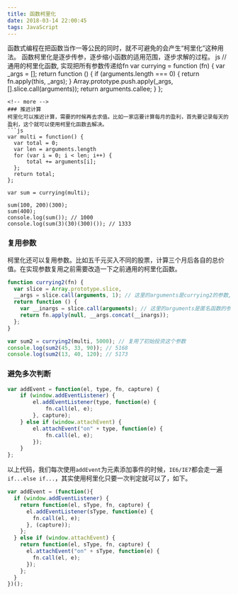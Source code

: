 ```yaml
---
title: 函数柯里化
date: 2018-03-14 22:00:45
tags: JavaScript
---
```

函数式编程在把函数当作一等公民的同时，就不可避免的会产生“柯里化”这种用法。
函数柯里化是逐步传参，逐步缩小函数的适用范围，逐步求解的过程。
js
// 通用的柯里化函数, 实现把所有参数传递给fn
var currying = function (fn) {
    var _args = [];
    return function () {
        if (arguments.length === 0) {
            return fn.apply(this, _args);
        }
        Array.prototype.push.apply(_args, [].slice.call(arguments));
        return arguments.callee;
    }
};
```
<!-- more -->
### 推迟计算
柯里化可以推迟计算，需要的时候再去求值。比如一家店要计算每月的盈利，首先要记录每天的盈利，这个就可以使用柯里化函数去解决。
```js
var multi = function() {
  var total = 0;
  var len = arguments.length
  for (var i = 0; i < len; i++) {
      total += arguments[i];
  };
  return total;
};

var sum = currying(multi);

sum(100, 200)(300);
sum(400);
console.log(sum()); // 1000
console.log(sum(3)(30)(300)()); // 1333
```

### 复用参数
柯里化还可以复用参数。比如五千元买入不同的股票，计算三个月后各自的总价值。在实现参数复用之前需要改造一下之前通用的柯里化函数。
```js
function currying2(fn) {
  var slice = Array.prototype.slice,
  __args = slice.call(arguments, 1); // 这里的arguments是currying2的参数, 可复用
  return function () {
    var __inargs = slice.call(arguments); // 这里的arguments是匿名函数的参数
    return fn.apply(null, __args.concat(__inargs));
  };
}
```
```js
var sum2 = currying2(multi, 5000); // 复用了初始投资这个参数
console.log(sum2(45, 33, 90)); // 5168
console.log(sum2(13, 40, 120); // 5173
```
### 避免多次判断
```js
var addEvent = function(el, type, fn, capture) {
    if (window.addEventListener) {
        el.addEventListener(type, function(e) {
            fn.call(el, e);
        }, capture);
    } else if (window.attachEvent) {
        el.attachEvent("on" + type, function(e) {
            fn.call(el, e);
        });
    } 
};
```
以上代码，我们每次使用`addEvent`为元素添加事件的时候，`IE6/IE7`都会走一遍`if...else if...`，其实使用柯里化只要一次判定就可以了，如下。
```js
var addEvent = (function(){
  if (window.addEventListener) {
    return function(el, sType, fn, capture) {
      el.addEventListener(sType, function(e) {
        fn.call(el, e);
      }, (capture));
    };
  } else if (window.attachEvent) {
    return function(el, sType, fn, capture) {
      el.attachEvent("on" + sType, function(e) {
        fn.call(el, e);
      });
    };
  }
})();
```
